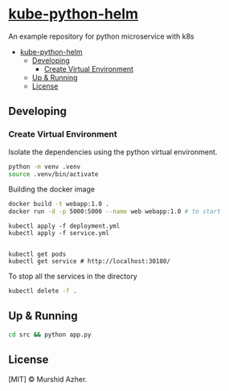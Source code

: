 # [kube-python-helm](https://github.com/murshidazher/kube-python-helm)

An example repository for python microservice with k8s

- [kube-python-helm](#kube-python-helm)
  - [Developing](#developing)
    - [Create Virtual Environment](#create-virtual-environment)
  - [Up \& Running](#up--running)
  - [License](#license)

## Developing

### Create Virtual Environment

Isolate the dependencies using the python virtual environment.

```sh
python -m venv .venv
source .venv/bin/activate
```

Building the docker image

```sh
docker build -t webapp:1.0 .
docker run -d -p 5000:5000 --name web webapp:1.0 # to start
```

```
kubectl apply -f deployment.yml
kubectl apply -f service.yml


kubectl get pods
kubectl get service # http://localhost:30180/
```

To stop all the services in the directory

```sh
kubectl delete -f .
```

## Up & Running

```sh
cd src && python app.py
```

## License

[MIT] &copy; Murshid Azher.
